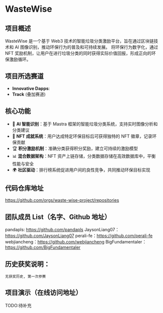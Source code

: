 # WasteWise

## 项目概述

WasteWise 是一个基于 Web3 技术的智能垃圾分类激励平台，旨在通过区块链技术和 AI 图像识别，推动环保行为的普及和可持续发展。
将环保行为数字化，通过 NFT 奖励机制，让用户在进行垃圾分类的同时获得实际价值回报，形成正向的环保激励循环。

## 项目所选赛道

- **Innovative Dapps**:
- **Track** (叠加赛道)

## 核心功能

- 🤖 **AI 智能识别**：基于 Mastra 框架的智能垃圾分类系统，支持实时图像分析和分类建议
- 🎨 **NFT 成就系统**：用户达成特定环保目标后可获得独特的 NFT 徽章，记录环保贡献
- 🏆 **积分激励机制**：准确分类获得积分奖励，建立可持续的激励模型
- 📊 **混合数据架构**：NFT 资产上链存储，分类数据存储在高效数据库中，平衡性能与安全
- 🌍 **社区驱动**：排行榜系统促进用户间的良性竞争，共同推动环保目标实现

## 代码仓库地址

https://github.com/orgs/waste-wise-project/repositories

## 团队成员 List（名字、Github 地址）

pandapls: https://github.com/pandapls
JaysonLiang07：https://github.com/JaysonLiang07
perali-fe：https://github.com/perali-fe
webjiancheng：https://github.com/webjiancheng
BigFundamentaler：https://github.com/BigFundamentaler

## 历史获奖说明：

    无获奖历史, 第一次参赛

## 项目演示（在线访问地址）

TODO:待补充
